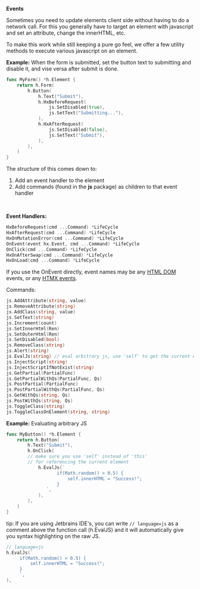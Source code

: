 **Events**

Sometimes you need to update elements client side without having to do a network call. For this you generally have to target an element with javascript and set an attribute, change the innerHTML, etc.

To make this work while still keeping a pure go feel, we offer a few utility methods to execute various javascript on an element.

**Example:** When the form is submitted, set the button text to submitting and disable it, and vise versa after submit is done.

```go
func MyForm() *h.Element {
	return h.Form(
		h.Button(
			h.Text("Submit"),
			h.HxBeforeRequest(
				js.SetDisabled(true),
				js.SetText("Submitting..."),
			),
			h.HxAfterRequest(
				js.SetDisabled(false),
				js.SetText("Submit"),
			),
		),
	)
}
```

The structure of this comes down to:

1. Add an event handler to the element
2. Add commands (found in the **js** package) as children to that event handler

<br>

**Event Handlers:**

```go
HxBeforeRequest(cmd ...Command) *LifeCycle
HxAfterRequest(cmd ...Command) *LifeCycle
HxOnMutationError(cmd ...Command) *LifeCycle
OnEvent(event hx.Event, cmd ...Command) *LifeCycle
OnClick(cmd ...Command) *LifeCycle
HxOnAfterSwap(cmd ...Command) *LifeCycle
HxOnLoad(cmd ...Command) *LifeCycle
```

If you use the OnEvent directly, event names may be any [HTML DOM](https://www.w3schools.com/jsref/dom_obj_event.asp) events, or any [HTMX events](https://htmx.org/events/).

Commands:

```go
js.AddAttribute(string, value)
js.RemoveAttribute(string)
js.AddClass(string, value)
js.SetText(string)
js.Increment(count)
js.SetInnerHtml(Ren)
js.SetOuterHtml(Ren)
js.SetDisabled(bool)
js.RemoveClass(string)
js.Alert(string)
js.EvalJs(string) // eval arbitrary js, use 'self' to get the current element as a reference
js.InjectScript(string)
js.InjectScriptIfNotExist(string)
js.GetPartial(PartialFunc)
js.GetPartialWithQs(PartialFunc, Qs)
js.PostPartial(PartialFunc)
js.PostPartialWithQs(PartialFunc, Qs)
js.GetWithQs(string, Qs)
js.PostWithQs(string, Qs)
js.ToggleClass(string)
js.ToggleClassOnElement(string, string)
```

**Example:** Evaluating arbitrary JS

```go
func MyButton() *h.Element {
	return h.Button(
		h.Text("Submit"),
		h.OnClick(
        // make sure you use 'self' instead of 'this' 
        // for referencing the current element
			h.EvalJs(`
				   if(Math.random() > 0.5) {
				       self.innerHTML = "Success!";
				   }
		       `,
			),
		),
	)
}
```

tip: If you are using Jetbrains IDE's, you can write `// language=js` as a comment above the function call (h.EvalJS) and it will automatically give you syntax highlighting on the raw JS.

```go
// language=js
h.EvalJs(`
     if(Math.random() > 0.5) {
         self.innerHTML = "Success!";
     }
     `,
),
```

